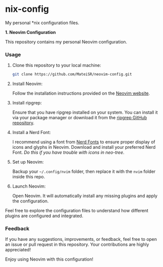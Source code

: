 # nix-config
My personal \*nix configuration files.

**1. Neovim Configuration**

This repository contains my personal Neovim configuration.

### Usage

1. Clone this repository to your local machine:

    ```bash
    git clone https://github.com/MateiSR/neovim-config.git
    ```

2. Install Neovim:

    Follow the installation instructions provided on the [Neovim website](https://neovim.io/).

3. Install ripgrep:

    Ensure that you have ripgrep installed on your system. You can install it via your package manager or download it from the [ripgrep GitHub repository](https://github.com/BurntSushi/ripgrep).

4. Install a Nerd Font:

    I recommend using a font from [Nerd Fonts](https://www.nerdfonts.com/) to ensure proper display of icons and glyphs in Neovim. Download and install your preferred Nerd Font. *Do this if you have trouble with icons in neo-tree*.

5. Set up Neovim:

    Backup your `~/.config/nvim` folder, then replace it with the `nvim` folder inside this repo. 

6. Launch Neovim:

    Open Neovim. It will automatically install any missing plugins and apply the configuration.
    
Feel free to explore the configuration files to understand how different plugins are configured and integrated.

### Feedback

If you have any suggestions, improvements, or feedback, feel free to open an issue or pull request in this repository. Your contributions are highly appreciated!

Enjoy using Neovim with this configuration!
